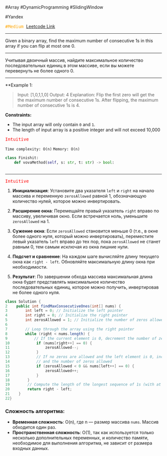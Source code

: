  #Array #DynamicProgramming #SlidingWindow

#Yandex 

<kbd><span style="color:orange;">#Medium</span> </kbd>
[Leetcode Link](https://leetcode.com/problems/max-consecutive-ones-ii)

---
Given a binary array, find the maximum number of consecutive 1s in this array if you can flip at most one 0.

---

Учитывая двоичный массив, найдите максимальное количество последовательных единиц в этом массиве, если вы можете перевернуть не более одного 0.

---
**Example 1:

>Input: [1,0,1,1,0]
>Output: 4
>Explanation: Flip the first zero will get the the maximum number of consecutive 1s.
    After flipping, the maximum number of consecutive 1s is 4.


**Constraints:**

- The input array will only contain `0` and `1`.
- The length of input array is a positive integer and will not exceed 10,000


<kbd><span style="color:red;"> Intuitive</span></kbd>

`Time complexity: O(n)`
`Memory: O(n)`

```Python
class Finishit:
    def vovaMethod(self, s: str, t: str) -> bool:
	
```

---

<kbd><span style="color:red;"> Intuitive</span></kbd>

1. **Инициализация**: Установите два указателя `left` и `right` на начало массива и переменную `zerosAllowed` равной 1, обозначающую количество нулей, которое можно инвертировать.
    
2. **Расширение окна**: Перемещайте правый указатель `right` вправо по массиву, увеличивая окно. Если встречается ноль, уменьшите `zerosAllowed` на 1.
    
3. **Сужение окна**: Если `zerosAllowed` становится меньше 0 (т.е., в окне более одного нуля, который можно инвертировать), переместите левый указатель `left` вправо до тех пор, пока `zerosAllowed` не станет равным 0, тем самым исключая из окна лишние нули.
    
4. **Подсчет и сравнение**: На каждом шаге вычисляйте длину текущего окна как `right - left`. Обновляйте максимальную длину окна при необходимости.
    
5. **Результат**: По завершении обхода массива максимальная длина окна будет представлять максимальное количество последовательных единиц, которое можно получить, инвертировав не более одного нуля.


```java
class Solution {
2    public int findMaxConsecutiveOnes(int[] nums) {
3        int left = 0; // Initialize the left pointer
4        int right = 0; // Initialize the right pointer
5        int zerosAllowed = 1; // Initialize the number of zeros allowed to flip to ones
6
7        // Loop through the array using the right pointer
8        while (right < nums.length) {
9            // If the current element is 0, decrement the number of zeros allowed
10            if (nums[right++] == 0) {
11                zerosAllowed--;
12            }
13            // If no zeros are allowed and the left element is 0, increment the left pointer
14            // and the number of zeros allowed
15            if (zerosAllowed < 0 && nums[left++] == 0) {
16                zerosAllowed++;
17            }
18        }
19        // Compute the length of the longest sequence of 1s (with at most one 0 flipped to 1)
20        return right - left;
21    }
22}
```

### Сложность алгоритма:

- **Временная сложность**: O(n), где n — размер массива `nums`. Массив обходится один раз.
- **Пространственная сложность**: O(1), так как используется только несколько дополнительных переменных, и количество памяти, необходимое для выполнения алгоритма, не зависит от размера входных данных.